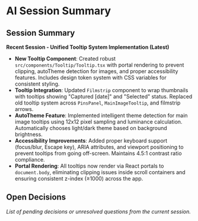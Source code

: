 # AI Session Summary

## Session Summary
**Recent Session - Unified Tooltip System Implementation (Latest)**
- **New Tooltip Component**: Created robust `src/components/Tooltip/Tooltip.tsx` with portal rendering to prevent clipping, autoTheme detection for images, and proper accessibility features. Includes design token system with CSS variables for consistent styling.
- **Tooltip Integration**: Updated `Filmstrip` component to wrap thumbnails with tooltips showing "Captured [date]" and "Selected" status. Replaced old tooltip system across `PinsPanel`, `MainImageTooltip`, and filmstrip arrows.
- **AutoTheme Feature**: Implemented intelligent theme detection for main image tooltips using 12x12 pixel sampling and luminance calculation. Automatically chooses light/dark theme based on background brightness.
- **Accessibility Improvements**: Added proper keyboard support (focus/blur, Escape key), ARIA attributes, and viewport positioning to prevent tooltips from going off-screen. Maintains 4.5:1 contrast ratio compliance.
- **Portal Rendering**: All tooltips now render via React portals to `document.body`, eliminating clipping issues inside scroll containers and ensuring consistent z-index (≥1000) across the app.

## Open Decisions
*List of pending decisions or unresolved questions from the current session.*
